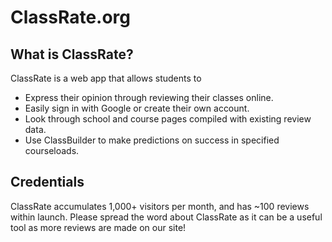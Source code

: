 # ClassRate.org

## What is ClassRate? 
ClassRate is a web app that allows students to
   - Express their opinion through reviewing their classes online. 
   - Easily sign in with Google or create their own account. 
   - Look through school and course pages compiled with existing review data. 
   - Use ClassBuilder to make predictions on success in specified courseloads. 

## Credentials

ClassRate accumulates 1,000+ visitors per month, and has ~100 reviews within launch. Please spread the word about ClassRate as it can be a useful tool as more reviews are made on our site! 
